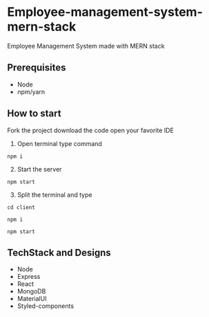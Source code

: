 # Employee-management-system-mern-stack
Employee Management System made with MERN stack 

## Prerequisites
- Node
- npm/yarn

## How to start
Fork the project download the code open your favorite IDE

1. Open terminal type command

``` 
npm i
```

2. Start the server

```
npm start
```

3. Split the terminal and type
```
cd client
```
``` 
npm i
```
```
npm start
```

## TechStack and Designs
- Node
- Express
- React
- MongoDB
- MaterialUI
- Styled-components

